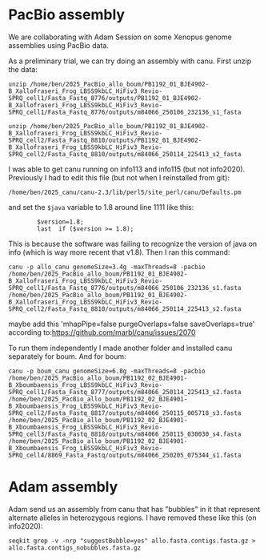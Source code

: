 # PacBio assembly 

We are collaborating with Adam Session on some Xenopus genome assemblies using PacBio data.

As a preliminary trial, we can try doing an assembly with canu.
First unzip the data:
```
unzip /home/ben/2025_PacBio_allo_boum/PB1192_01_BJE4902-B_Xallofraseri_Frog_LBSS9kbLC_HiFiv3_Revio-SPRQ_cell1/Fasta_Fastq_8776/outputs/PB1192_01_BJE4902-B_Xallofraseri_Frog_LBSS9kbLC_HiFiv3_Revio-SPRQ_cell1/Fasta_Fastq_8776/outputs/m84066_250106_232136_s1_fasta
```
```
unzip /home/ben/2025_PacBio_allo_boum/PB1192_01_BJE4902-B_Xallofraseri_Frog_LBSS9kbLC_HiFiv3_Revio-SPRQ_cell2/Fasta_Fastq_8810/outputs/PB1192_01_BJE4902-B_Xallofraseri_Frog_LBSS9kbLC_HiFiv3_Revio-SPRQ_cell2/Fasta_Fastq_8810/outputs/m84066_250114_225413_s2_fasta
```

I was able to get canu running on info113 and info115 (but not info2020). Previously I had to edit this file (but not when I reinstalled from git):
```
/home/ben/2025_canu/canu-2.3/lib/perl5/site_perl/canu/Defaults.pm
```
and set the `$java` variable to 1.8 around line 1111 like this:
```
        $version=1.8;
        last  if ($version >= 1.8);
```
This is because the software was failing to recognize the version of java on info (which is way more recent that v1.8). Then I ran this command:
```
canu -p allo_canu genomeSize=3.4g -maxThreads=8 -pacbio /home/ben/2025_PacBio_allo_boum/PB1192_01_BJE4902-B_Xallofraseri_Frog_LBSS9kbLC_HiFiv3_Revio-SPRQ_cell1/Fasta_Fastq_8776/outputs/m84066_250106_232136_s1.fasta /home/ben/2025_PacBio_allo_boum/PB1192_01_BJE4902-B_Xallofraseri_Frog_LBSS9kbLC_HiFiv3_Revio-SPRQ_cell2/Fasta_Fastq_8810/outputs/m84066_250114_225413_s2.fasta
```
maybe add this 'mhapPipe=false purgeOverlaps=false saveOverlaps=true' according to:https://github.com/marbl/canu/issues/2070


To run them independently I made another folder and installed canu separately for boum.
And for boum:
```
canu -p boum_canu genomeSize=6.8g -maxThreads=8 -pacbio /home/ben/2025_PacBio_allo_boum/PB1192_02_BJE4901-B_Xboumbaensis_Frog_LBSS9kbLC_HiFiv3_Revio-SPRQ_cell1/Fasta_Fastq_8777/outputs/m84066_250114_225413_s2.fasta /home/ben/2025_PacBio_allo_boum/PB1192_02_BJE4901-B_Xboumbaensis_Frog_LBSS9kbLC_HiFiv3_Revio-SPRQ_cell2/Fasta_Fastq_8817/outputs/m84066_250115_005718_s3.fasta /home/ben/2025_PacBio_allo_boum/PB1192_02_BJE4901-B_Xboumbaensis_Frog_LBSS9kbLC_HiFiv3_Revio-SPRQ_cell3/Fasta_Fastq_8818/outputs/m84066_250115_030030_s4.fasta /home/ben/2025_PacBio_allo_boum/PB1192_02_BJE4901-B_Xboumbaensis_Frog_LBSS9kbLC_HiFiv3_Revio-SPRQ_cell4/8869_Fasta_Fastq/outputs/m84066_250205_075344_s1.fasta
```

# Adam assembly

Adam send us an assembly from canu that has "bubbles" in it that represent alternate alleles in heterozygous regions. I have removed these like this (on info2020):
```
seqkit grep -v -nrp "suggestBubble=yes" allo.fasta.contigs.fasta.gz > allo.fasta.contigs_nobubbles.fasta.gz
```
